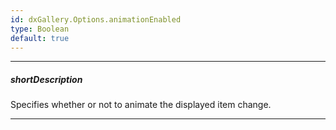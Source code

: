 ```yaml
---
id: dxGallery.Options.animationEnabled
type: Boolean
default: true
---
```

---
##### shortDescription
Specifies whether or not to animate the displayed item change.

---
